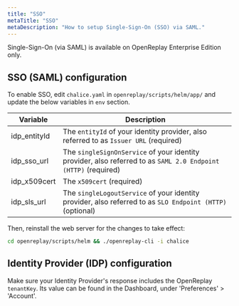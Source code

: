 ```yaml
---
title: "SSO"
metaTitle: "SSO"
metaDescription: "How to setup Single-Sign-On (SSO) via SAML."
---
```


Single-Sign-On (via SAML) is available on OpenReplay Enterprise Edition only.  

## SSO (SAML) configuration

To enable SSO, edit `chalice.yaml` in `openreplay/scripts/helm/app/` and update the below variables in `env` section.

| Variable | Description |
|----------|-------------|
| idp_entityId | The `entityId` of your identity provider, also referred to as `Issuer URL` (required) |
| idp_sso_url | The `singleSignOnService` of your identity provider, also referred to as `SAML 2.0 Endpoint (HTTP)` (required)|
| idp_x509cert | The `x509cert` (required) |
| idp_sls_url | The `singleLogoutService` of your identity provider, also referred to as `SLO Endpoint (HTTP)` (optional) |

Then, reinstall the web server for the changes to take effect:

```bash
cd openreplay/scripts/helm && ./openreplay-cli -i chalice
```

## Identity Provider (IDP) configuration

Make sure your Identity Provider's response includes the OpenReplay `tenantKey`. Its value can be found in the Dashboard, under 'Preferences' > 'Account'.

